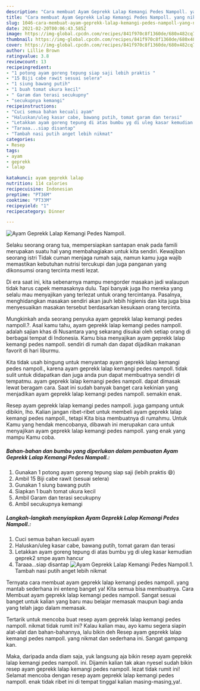 ```yaml
---
description: "Cara membuat Ayam Geprekk Lalap Kemangi Pedes Nampoll. yang nikmat Untuk Jualan"
title: "Cara membuat Ayam Geprekk Lalap Kemangi Pedes Nampoll. yang nikmat Untuk Jualan"
slug: 1046-cara-membuat-ayam-geprekk-lalap-kemangi-pedes-nampoll-yang-nikmat-untuk-jualan
date: 2021-02-20T00:06:43.585Z
image: https://img-global.cpcdn.com/recipes/841f970c8f1360de/680x482cq70/ayam-geprekk-lalap-kemangi-pedes-nampoll-foto-resep-utama.jpg
thumbnail: https://img-global.cpcdn.com/recipes/841f970c8f1360de/680x482cq70/ayam-geprekk-lalap-kemangi-pedes-nampoll-foto-resep-utama.jpg
cover: https://img-global.cpcdn.com/recipes/841f970c8f1360de/680x482cq70/ayam-geprekk-lalap-kemangi-pedes-nampoll-foto-resep-utama.jpg
author: Lillie Brown
ratingvalue: 3.8
reviewcount: 13
recipeingredient:
- "1 potong ayam goreng tepung siap saji lebih praktis "
- "15 Biji cabe rawit sesuai selera"
- "1 siung bawang putih"
- "1 buah tomat ukura kecil"
- " Garam dan terasi secukupny"
- "secukupnya kemangi"
recipeinstructions:
- "Cuci semua bahan kecuali ayam"
- "Haluskan/uleg kasar cabe, bawang putih, tomat garam dan terasi"
- "Letakkan ayam goreng tepung di atas bumbu yg di uleg kasar kemudian geprek2 smpe ayam hancur"
- "Taraaa...siap disantap"
- "Tambah nasi putih anget lebih nikmat"
categories:
- Resep
tags:
- ayam
- geprekk
- lalap

katakunci: ayam geprekk lalap 
nutrition: 114 calories
recipecuisine: Indonesian
preptime: "PT36M"
cooktime: "PT33M"
recipeyield: "1"
recipecategory: Dinner

---
```



![Ayam Geprekk Lalap Kemangi Pedes Nampoll.](https://img-global.cpcdn.com/recipes/841f970c8f1360de/680x482cq70/ayam-geprekk-lalap-kemangi-pedes-nampoll-foto-resep-utama.jpg)

Selaku seorang orang tua, mempersiapkan santapan enak pada famili merupakan suatu hal yang membahagiakan untuk kita sendiri. Kewajiban seorang istri Tidak cuman menjaga rumah saja, namun kamu juga wajib memastikan kebutuhan nutrisi tercukupi dan juga panganan yang dikonsumsi orang tercinta mesti lezat.

Di era  saat ini, kita sebenarnya mampu mengorder masakan jadi walaupun tidak harus capek memasaknya dulu. Tapi banyak juga lho mereka yang selalu mau menyajikan yang terlezat untuk orang tercintanya. Pasalnya, menghidangkan masakan sendiri akan jauh lebih higienis dan kita juga bisa menyesuaikan masakan tersebut berdasarkan kesukaan orang tercinta. 



Mungkinkah anda seorang penyuka ayam geprekk lalap kemangi pedes nampoll.?. Asal kamu tahu, ayam geprekk lalap kemangi pedes nampoll. adalah sajian khas di Nusantara yang sekarang disukai oleh setiap orang di berbagai tempat di Indonesia. Kamu bisa menyajikan ayam geprekk lalap kemangi pedes nampoll. sendiri di rumah dan dapat dijadikan makanan favorit di hari liburmu.

Kita tidak usah bingung untuk menyantap ayam geprekk lalap kemangi pedes nampoll., karena ayam geprekk lalap kemangi pedes nampoll. tidak sulit untuk didapatkan dan juga anda pun dapat membuatnya sendiri di tempatmu. ayam geprekk lalap kemangi pedes nampoll. dapat dimasak lewat beragam cara. Saat ini sudah banyak banget cara kekinian yang menjadikan ayam geprekk lalap kemangi pedes nampoll. semakin enak.

Resep ayam geprekk lalap kemangi pedes nampoll. juga gampang untuk dibikin, lho. Kalian jangan ribet-ribet untuk membeli ayam geprekk lalap kemangi pedes nampoll., tetapi Kita bisa membuatnya di rumahmu. Untuk Kamu yang hendak mencobanya, dibawah ini merupakan cara untuk menyajikan ayam geprekk lalap kemangi pedes nampoll. yang enak yang mampu Kamu coba.

<!--inarticleads1-->

##### Bahan-bahan dan bumbu yang diperlukan dalam pembuatan Ayam Geprekk Lalap Kemangi Pedes Nampoll.:

1. Gunakan 1 potong ayam goreng tepung siap saji (lebih praktis 😄)
1. Ambil 15 Biji cabe rawit (sesuai selera)
1. Gunakan 1 siung bawang putih
1. Siapkan 1 buah tomat ukura kecil
1. Ambil  Garam dan terasi secukupny
1. Ambil secukupnya kemangi




<!--inarticleads2-->

##### Langkah-langkah menyiapkan Ayam Geprekk Lalap Kemangi Pedes Nampoll.:

1. Cuci semua bahan kecuali ayam
1. Haluskan/uleg kasar cabe, bawang putih, tomat garam dan terasi
1. Letakkan ayam goreng tepung di atas bumbu yg di uleg kasar kemudian geprek2 smpe ayam hancur
1. Taraaa...siap disantap
<img src="https://img-global.cpcdn.com/steps/00fc54052d61e61f/160x128cq70/ayam-geprekk-lalap-kemangi-pedes-nampoll-langkah-memasak-4-foto.jpg" alt="Ayam Geprekk Lalap Kemangi Pedes Nampoll.">1. Tambah nasi putih anget lebih nikmat




Ternyata cara membuat ayam geprekk lalap kemangi pedes nampoll. yang mantab sederhana ini enteng banget ya! Kita semua bisa membuatnya. Cara Membuat ayam geprekk lalap kemangi pedes nampoll. Sangat sesuai banget untuk kalian yang baru mau belajar memasak maupun bagi anda yang telah jago dalam memasak.

Tertarik untuk mencoba buat resep ayam geprekk lalap kemangi pedes nampoll. nikmat tidak rumit ini? Kalau kalian mau, ayo kamu segera siapin alat-alat dan bahan-bahannya, lalu bikin deh Resep ayam geprekk lalap kemangi pedes nampoll. yang nikmat dan sederhana ini. Sangat gampang kan. 

Maka, daripada anda diam saja, yuk langsung aja bikin resep ayam geprekk lalap kemangi pedes nampoll. ini. Dijamin kalian tak akan nyesel sudah bikin resep ayam geprekk lalap kemangi pedes nampoll. lezat tidak rumit ini! Selamat mencoba dengan resep ayam geprekk lalap kemangi pedes nampoll. enak tidak ribet ini di tempat tinggal kalian masing-masing,ya!.

